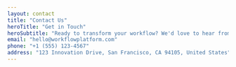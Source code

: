 ```yaml
---
layout: contact
title: "Contact Us"
heroTitle: "Get in Touch"
heroSubtitle: "Ready to transform your workflow? We'd love to hear from you. Send us a message and we'll respond as soon as possible."
email: "hello@workflowplatform.com"
phone: "+1 (555) 123-4567"
address: "123 Innovation Drive, San Francisco, CA 94105, United States"
---
```

